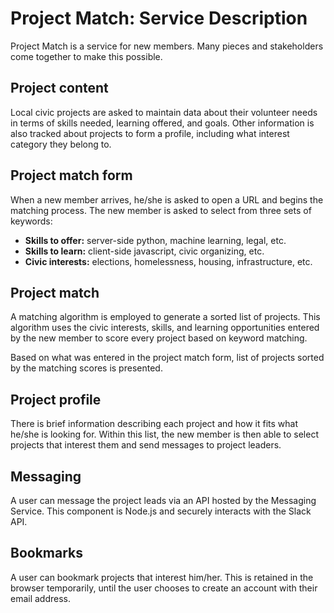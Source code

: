 
# Project Match: Service Description

Project Match is a service for new members. Many pieces and stakeholders come together to make this possible.

## Project content

Local civic projects are asked to maintain data about their volunteer needs in terms of skills needed, learning offered, and goals. Other information is also tracked about projects to form a profile, including what interest category they belong to.

## Project match form

When a new member arrives, he/she is asked to open a URL and begins the matching process. The new member is asked to select from three sets of keywords:

* **Skills to offer:** server-side python, machine learning, legal, etc.
* **Skills to learn:** client-side javascript, civic organizing, etc.
* **Civic interests:**  elections, homelessness, housing, infrastructure, etc.

## Project match

A matching algorithm is employed to generate a sorted list of projects. This algorithm uses the civic interests, skills, and learning opportunities entered by the new member to score every project based on keyword matching.

Based on what was entered in the project match form, list of projects sorted by the matching scores is presented.

## Project profile

There is brief information describing each project and how it fits what he/she is looking for. Within this list, the new member is then able to select projects that interest them and send messages to project leaders.

## Messaging

A user can message the project leads via an API hosted by the Messaging Service. This component is Node.js and securely interacts with the Slack API.

## Bookmarks

A user can bookmark projects that interest him/her. This is retained in the browser temporarily, until the user chooses to create an account with their email address.
